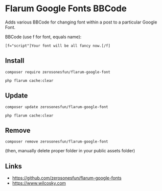 # Flarum Google Fonts BBCode

Adds various BBCode for changing font within a post to a particular Google Font.

BBCode (use f for font, equals name):

`[f="script"]Your font will be all fancy now.[/f]`

## Install
`composer require zerosonesfun/flarum-google-font`

`php flarum cache:clear`

## Update
`composer update zerosonesfun/flarum-google-font`

`php flarum cache:clear`

## Remove
`composer remove zerosonesfun/flarum-google-font`

(then, manually delete proper folder in your public assets folder)

## Links
- https://github.com/zerosonesfun/flarum-google-fonts
- https://www.wilcosky.com

